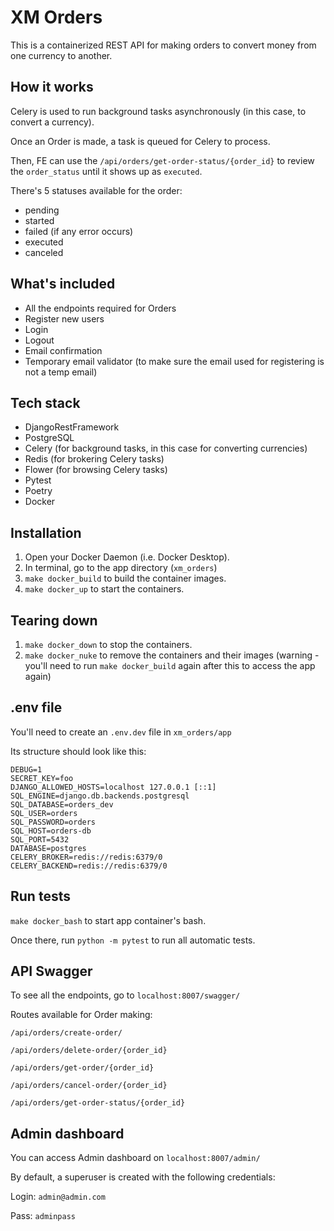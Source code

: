 # XM Orders

This is a containerized REST API for making orders to convert money from one currency to another.

## How it works

Celery is used to run background tasks asynchronously (in this case, to convert a currency).

Once an Order is made, a task is queued for Celery to process.

Then, FE can use the `/api/orders/get-order-status/{order_id}` to review the `order_status` until it shows up as `executed`.

There's 5 statuses available for the order:
- pending
- started
- failed (if any error occurs)
- executed
- canceled

## What's included

- All the endpoints required for Orders
- Register new users
- Login
- Logout
- Email confirmation
- Temporary email validator (to make sure the email used for registering is not a temp email)

## Tech stack

- DjangoRestFramework
- PostgreSQL
- Celery (for background tasks, in this case for converting currencies)
- Redis (for brokering Celery tasks)
- Flower (for browsing Celery tasks)
- Pytest
- Poetry
- Docker

## Installation

1. Open your Docker Daemon (i.e. Docker Desktop).
2. In terminal, go to the app directory (`xm_orders`)
3. `make docker_build` to build the container images.
4. `make docker_up` to start the containers.

## Tearing down

1. `make docker_down` to stop the containers.
2. `make docker_nuke` to remove the containers and their images (warning - you'll need to run `make docker_build` again after this to access the app again)

## .env file

You'll need to create an `.env.dev` file in `xm_orders/app`

Its structure should look like this:

```
DEBUG=1
SECRET_KEY=foo
DJANGO_ALLOWED_HOSTS=localhost 127.0.0.1 [::1]
SQL_ENGINE=django.db.backends.postgresql
SQL_DATABASE=orders_dev
SQL_USER=orders
SQL_PASSWORD=orders
SQL_HOST=orders-db
SQL_PORT=5432
DATABASE=postgres
CELERY_BROKER=redis://redis:6379/0
CELERY_BACKEND=redis://redis:6379/0
```

## Run tests

`make docker_bash` to start app container's bash.

Once there, run `python -m pytest` to run all automatic tests.

## API Swagger

To see all the endpoints, go to `localhost:8007/swagger/`

Routes available for Order making:

`/api/orders/create-order/`

`/api/orders/delete-order/{order_id}`

`/api/orders/get-order/{order_id}`

`/api/orders/cancel-order/{order_id}`

`/api/orders/get-order-status/{order_id}`

## Admin dashboard

You can access Admin dashboard on `localhost:8007/admin/`

By default, a superuser is created with the following credentials:

Login: `admin@admin.com`

Pass: `adminpass`
